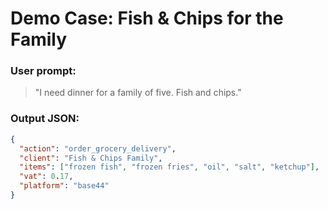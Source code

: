 # Demo Case: Fish & Chips for the Family

### User prompt:
> "I need dinner for a family of five. Fish and chips."

### Output JSON:

```json
{
  "action": "order_grocery_delivery",
  "client": "Fish & Chips Family",
  "items": ["frozen fish", "frozen fries", "oil", "salt", "ketchup"],
  "vat": 0.17,
  "platform": "base44"
}
